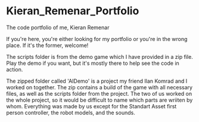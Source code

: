 # Kieran_Remenar_Portfolio
The code portfolio of me, Kieran Remenar

If you're here, you're either looking for my portfolio or you're in the wrong place.
If it's the former, welcome!

The scripts folder is from the demo game which I have provided in a zip file. Play the demo if you want, but it's mostly there to help see the code in action.

The zipped folder called 'AIDemo' is a project my friend Ilan Komrad and I worked on together. The zip contains a build of the game with all necessary files, as well as the scripts folder from the project. The two of us worked on the whole project, so it would be difficult to name which parts are wriiten by whom. Everything was made by us except for the Standart Asset first person controller, the robot models, and the sounds.
